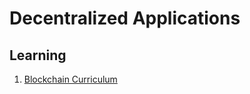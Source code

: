 # Decentralized Applications

## Learning
1. [Blockchain Curriculum](https://github.com/llSourcell/Learn_Blockchain_in_2_months)
